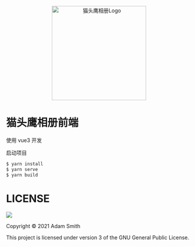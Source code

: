 <p align="center">
  <a href="http://owl.liushenhai.com">
    <img width="256" height="256" src="https://cos.ap-guangzhou.myqcloud.com/images-1251976096/owl-photo/logo/logo.png" alt="猫头鹰相册Logo">
  </a>
</p>

# 猫头鹰相册前端

使用 vue3 开发

启动项目

```sh
$ yarn install
$ yarn serve
$ yarn build
```



# LICENSE

![](http://www.gnu.org/graphics/gplv3-127x51.png)

Copyright © 2021 Adam Smith

This project is licensed under version 3 of the GNU General Public License.
